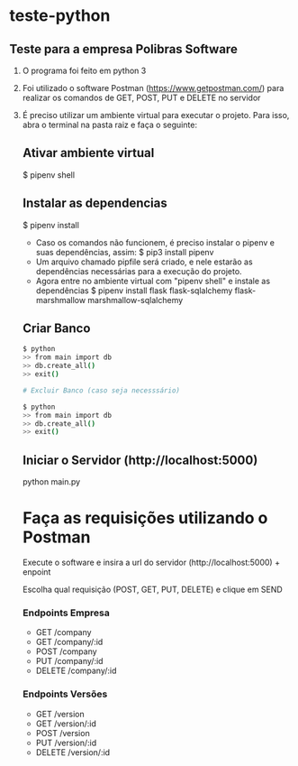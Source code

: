 # teste-python

## Teste para a empresa Polibras Software

1. O programa foi feito em python 3
2. Foi utilizado o software Postman (https://www.getpostman.com/) para realizar os comandos de GET, POST, PUT e DELETE  no servidor
2. É preciso utilizar um ambiente virtual para executar o projeto. Para isso, abra o terminal na pasta raiz e faça o seguinte:
    
    ## Ativar ambiente virtual
    $ pipenv shell

    ## Instalar as dependencias
    $ pipenv install
    
    * Caso os comandos não funcionem, é preciso instalar o pipenv e suas dependências, assim:
      $ pip3 install pipenv
    - Um arquivo chamado pipfile será criado, e nele estarão as dependências necessárias para a execução do projeto.
    - Agora entre no ambiente virtual com "pipenv shell" e instale as dependências
      $ pipenv install flask flask-sqlalchemy flask-marshmallow marshmallow-sqlalchemy

    ## Criar Banco
    ```bash
    $ python
    >> from main import db
    >> db.create_all()
    >> exit()
    
    # Excluir Banco (caso seja necesssário)
    
    $ python
    >> from main import db
    >> db.create_all()
    >> exit()
    ```

    ## Iniciar o Servidor (http://localhost:5000)
    python main.py
    
    # Faça as requisições utilizando o Postman
    Execute o software e insira a url do servidor (http://localhost:5000) + enpoint
    
    Escolha qual requisição (POST, GET, PUT, DELETE) e clique em SEND
    
    ### Endpoints Empresa
    * GET /company
    * GET /company/:id
    * POST /company
    * PUT /company/:id
    * DELETE /company/:id
    
    ### Endpoints Versões
    * GET /version
    * GET /version/:id
    * POST /version
    * PUT /version/:id
    * DELETE /version/:id
    
